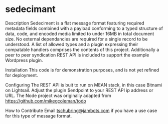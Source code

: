 # sedecimant
Description 
Sedeciment is a flat message format featuring required metadata fields combined with a payload conforming to a typed structure of data, code, and encoded media limited to under 16MB in total document size. No external dependancies are required for a single record to be understood. A list of allowed types and a plugin expressing their compatable handlers comprises the contents of this project. Additionally a peer to peer syndication REST API is included to support the example Wordpress plugin.

Installation
This code is for demonstration purposes, and is not yet refined for deployment.

Configuring
The REST API is buit to run on MEAN stack, in this case Bitnami on Lightsail.
Adjust the plugin $endpoint to your REST API ip address or URL. The Node project was originally adapted from https://github.com/mikegcoleman/todo

How to Contribute
Email tschubring@jambots.com if you have a use case for this type of message format.